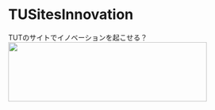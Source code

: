# TUSitesInnovation
TUTのサイトでイノベーションを起こせる？
<img src="https://download.homirun.pw/data/tut.png" width="400" height="120">